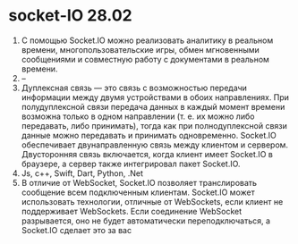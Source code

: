 # socket-IO 28.02
1.	С помощью Socket.IO можно реализовать аналитику в реальном времени, многопользовательские игры, обмен мгновенными сообщениями и совместную работу с документами в реальном времени.
2.	–
3.	Дуплексная связь — это связь с возможностью передачи информации между двумя устройствами в обоих направлениях. При полудуплексной связи передача данных в каждый момент времени возможна только в одном направлении (т. е. их можно либо передавать, либо принимать), тогда как при полнодуплексной связи данные можно передавать и принимать одновременно. Socket.IO обеспечивает двунаправленную связь между клиентом и сервером. Двусторонняя связь включается, когда клиент имеет Socket.IO в браузере, а сервер также интегрировал пакет Socket.IO.
4.	Js, c++, Swift, Dart, Python, .Net
5.	В отличие от WebSocket, Socket.IO позволяет транслировать сообщение всем подключенным клиентам. Socket.IO может использовать технологии, отличные от WebSockets, если клиент не поддерживает WebSockets. Если соединение WebSocket разрывается, оно не будет автоматически переподключаться, а Socket.IO сделает это за вас


